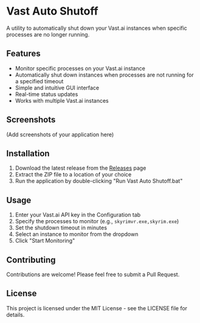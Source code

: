 # Vast Auto Shutoff

A utility to automatically shut down your Vast.ai instances when specific processes are no longer running.

## Features

- Monitor specific processes on your Vast.ai instance
- Automatically shut down instances when processes are not running for a specified timeout
- Simple and intuitive GUI interface
- Real-time status updates
- Works with multiple Vast.ai instances

## Screenshots

(Add screenshots of your application here)

## Installation

1. Download the latest release from the [Releases](https://github.com/YourUsername/vast-auto-shutoff/releases) page
2. Extract the ZIP file to a location of your choice
3. Run the application by double-clicking "Run Vast Auto Shutoff.bat"

## Usage

1. Enter your Vast.ai API key in the Configuration tab
2. Specify the processes to monitor (e.g., `skyrimvr.exe,skyrim.exe`)
3. Set the shutdown timeout in minutes
4. Select an instance to monitor from the dropdown
5. Click "Start Monitoring"

## Contributing

Contributions are welcome! Please feel free to submit a Pull Request.

## License

This project is licensed under the MIT License - see the LICENSE file for details. 
